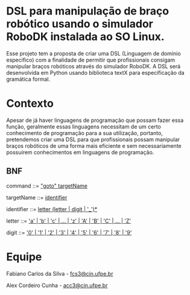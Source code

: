 # DSL para manipulação de braço robótico usando o simulador RoboDK instalada ao SO Linux.

Esse projeto tem a proposta de criar uma DSL (Linguagem de domínio especifico) com a finalidade de permitir que profissionais consigam manipular braços robóticos através do simulador RoboDK. A DSL será desenvolvida em Python usando biblioteca textX para especificação da gramática formal.

 # Contexto

Apesar de já haver linguagens de programação que possam fazer essa função, geralmente essas linguagens necessitam de um certo conhecimento de programação para a sua utilização, portanto, pretendemos criar uma DSL para que profissionais possam manipular braços robóticos de uma forma mais eficiente e sem necessariamente possuírem conhecimentos em linguagens de programação.

## BNF

command         ::= <a href="https://github.com/fabianoinfosec/Projeto-de-Paradigmas-de-linguagem/blob/Projeto/GrammarParser.hs">"goto" targetName</a> 

targetName      ::= <a href="https://github.com/fabianoinfosec/Projeto-de-Paradigmas-de-linguagem/blob/Projeto/GrammarParser.hs">identifier</a> 

identifier      ::= <a href="https://github.com/fabianoinfosec/Projeto-de-Paradigmas-de-linguagem/blob/Projeto/GrammarParser.hs">letter (letter | digit | '_')*</a>

letter          ::= <a href="https://github.com/fabianoinfosec/Projeto-de-Paradigmas-de-linguagem/blob/Projeto/GrammarParser.hs">'a' | 'b' | 'c' | ... | 'z' | 'A' | 'B' | 'C' | ... | 'Z'</a>

digit           ::= <a href="https://github.com/fabianoinfosec/Projeto-de-Paradigmas-de-linguagem/blob/Projeto/GrammarParser.hs">'0' | '1' | '2' | '3' | '4' | '5' | '6' | '7' | '8' | '9'</a>


# Equipe

Fabiano Carlos da Silva - fcs3@cin.ufpe.br

Alex Cordeiro Cunha - acc3@cin.ufpe.br
